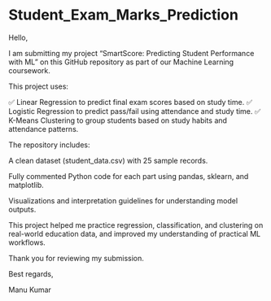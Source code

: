 # Student_Exam_Marks_Prediction

Hello,

I am submitting my project “SmartScore: Predicting Student Performance with ML” on this GitHub repository as part of our Machine Learning coursework.

This project uses:

✅ Linear Regression to predict final exam scores based on study time.
✅ Logistic Regression to predict pass/fail using attendance and study time.
✅ K-Means Clustering to group students based on study habits and attendance patterns.

The repository includes:

A clean dataset (student_data.csv) with 25 sample records.

Fully commented Python code for each part using pandas, sklearn, and matplotlib.

Visualizations and interpretation guidelines for understanding model outputs.

This project helped me practice regression, classification, and clustering on real-world education data, and improved my understanding of practical ML workflows.

Thank you for reviewing my submission.

Best regards,

Manu Kumar

